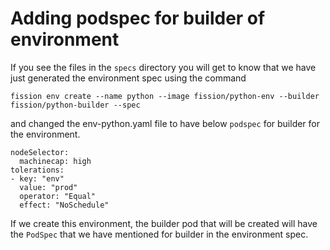 # Adding podspec for builder of environment

If you see the files in the `specs` directory you will get to know that we have just generated the 
environment spec using the command 
```
fission env create --name python --image fission/python-env --builder fission/python-builder --spec
```
and changed the env-python.yaml file to have below `podspec` for builder for the environment.

```
nodeSelector:
  machinecap: high
tolerations:
- key: "env"
  value: "prod"
  operator: "Equal"
  effect: "NoSchedule"

```

If we create this environment, the builder pod that will be created will have the `PodSpec` that 
we have mentioned for builder in the environment spec.


